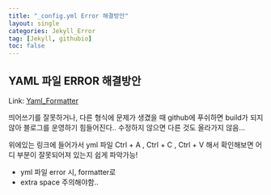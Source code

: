 ```yaml
---
title: "_config.yml Error 해결방안"
layout: single
categories: Jekyll_Error
tag: [Jekyll, githubio]
toc: false
---
```


## YAML 파일 ERROR 해결방안

Link: [Yaml_Formatter](https://jsonformatter.org/yaml-formatter)

띄어쓰기를 잘못하거나, 다른 형식에 문제가 생겼을 때 github에 푸쉬하면 build가 되지 않아
블로그를 운영하기 힘들어진다.. 수정하지 않으면 다른 것도 올라가지 않음...

위에있는 링크에 들어가서 yml 파일 Ctrl + A , Ctrl + C , Ctrl + V 해서 확인해보면
어디 부분이 잘못되어져 있는지 쉽게 파악가능! 

* yml 파일 error 시, formatter로 
* extra space 주의해야함..

